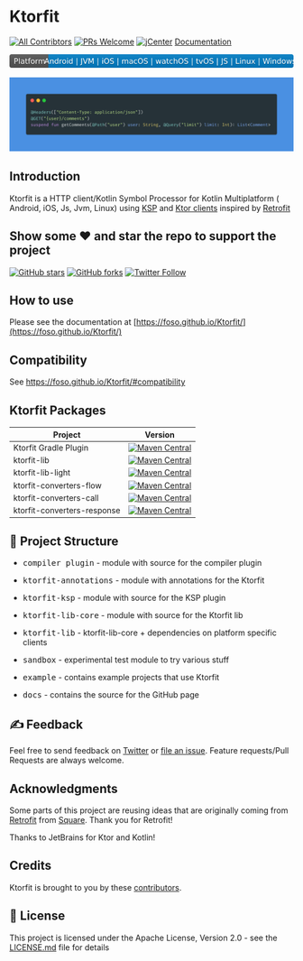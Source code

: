 <h1>Ktorfit</h1>

[![All Contribtors](https://img.shields.io/badge/Maven-Central-download.svg?style=flat-square)](https://mvnrepository.com/artifact/de.jensklingenberg.ktorfit) [![PRs Welcome](https://img.shields.io/badge/PRs-welcome-brightgreen.svg)](https://github.com/Foso/Ktorfit)
[![jCenter](https://img.shields.io/badge/Apache-2.0-green.svg)](https://github.com/Foso/Ktorfit/blob/master/LICENSE)
[Documentation](http://foso.github.io/Ktorfit)

[![Platforms](https://raw.githubusercontent.com/Foso/Ktorfit/master/docs/assets/badges/platforms.svg)](https://raw.githubusercontent.com/Foso/Ktorfit/master/docs/assets/badges/platforms.svg)
<p align="center">
  <img src ="https://raw.githubusercontent.com/Foso/Experimental/master/carbon.png"  />
</p>

## Introduction

Ktorfit is a HTTP client/Kotlin Symbol Processor for Kotlin Multiplatform ( Android, iOS, Js, Jvm, Linux)
using [KSP](https://github.com/google/ksp) and [Ktor clients](https://ktor.io/docs/getting-started-ktor-client.html)
inspired by [Retrofit](https://square.github.io/retrofit/)

## Show some :heart: and star the repo to support the project

[![GitHub stars](https://img.shields.io/github/stars/Foso/Ktorfit.svg?style=social&label=Star)](https://github.com/Foso/Ktorfit) [![GitHub forks](https://img.shields.io/github/forks/Foso/Ktorfit.svg?style=social&label=Fork)](https://github.com/Foso/Ktorfit/fork) [![Twitter Follow](https://img.shields.io/twitter/follow/jklingenberg_.svg?style=social)](https://twitter.com/jklingenberg_)

## How to use

Please see the documentation at [https://foso.github.io/Ktorfit/](https://foso.github.io/Ktorfit/)

## Compatibility
See https://foso.github.io/Ktorfit/#compatibility

## Ktorfit Packages

| Project   |      Version      |
|----------|:-------------:|
| Ktorfit Gradle Plugin |  [![Maven Central](https://img.shields.io/maven-central/v/de.jensklingenberg.ktorfit/de.jensklingenberg.ktorfit.gradle.plugin)](https://mvnrepository.com/artifact/de.jensklingenberg.ktorfit/de.jensklingenberg.ktorfit.gradle.plugin) |
| ktorfit-lib |  [![Maven Central](https://img.shields.io/maven-central/v/de.jensklingenberg.ktorfit/ktorfit-lib)](https://mvnrepository.com/artifact/de.jensklingenberg.ktorfit/ktorfit-lib) |
| ktorfit-lib-light |  [![Maven Central](https://img.shields.io/maven-central/v/de.jensklingenberg.ktorfit/ktorfit-lib-light)](https://mvnrepository.com/artifact/de.jensklingenberg.ktorfit/ktorfit-lib-light) |
| ktorfit-converters-flow  |  [![Maven Central](https://img.shields.io/maven-central/v/de.jensklingenberg.ktorfit/ktorfit-converters-flow)](https://mvnrepository.com/artifact/de.jensklingenberg.ktorfit/ktorfit-converters-flow) |
| ktorfit-converters-call  |  [![Maven Central](https://img.shields.io/maven-central/v/de.jensklingenberg.ktorfit/ktorfit-converters-call)](https://mvnrepository.com/artifact/de.jensklingenberg.ktorfit/ktorfit-converters-call) |
| ktorfit-converters-response  |  [![Maven Central](https://img.shields.io/maven-central/v/de.jensklingenberg.ktorfit/ktorfit-converters-response)](https://mvnrepository.com/artifact/de.jensklingenberg.ktorfit/ktorfit-converters-response) |


## 👷 Project Structure

* <kbd>compiler plugin</kbd> - module with source for the compiler plugin
* <kbd>ktorfit-annotations</kbd> - module with annotations for the Ktorfit
* <kbd>ktorfit-ksp</kbd> - module with source for the KSP plugin
* <kbd>ktorfit-lib-core</kbd> - module with source for the Ktorfit lib
* <kbd>ktorfit-lib</kbd> - ktorfit-lib-core + dependencies on platform specific clients
* <kbd>sandbox</kbd> - experimental test module to try various stuff

* <kbd>example</kbd> - contains example projects that use Ktorfit
* <kbd>docs</kbd> - contains the source for the GitHub page

## ✍️ Feedback

Feel free to send feedback on [Twitter](https://twitter.com/jklingenberg_)
or [file an issue](https://github.com/foso/Ktorfit/issues/new). Feature requests/Pull Requests are always welcome.

## Acknowledgments

Some parts of this project are reusing ideas that are originally coming
from [Retrofit](https://square.github.io/retrofit/) from [Square](https://github.com/square). Thank you for Retrofit!

Thanks to JetBrains for Ktor and Kotlin!

## Credits

Ktorfit is brought to you by these [contributors](https://github.com/Foso/Ktorfit/graphs/contributors).

## 📜 License

This project is licensed under the Apache License, Version 2.0 - see
the [LICENSE.md](https://github.com/Foso/Ktorfit/blob/master/LICENSE) file for details

